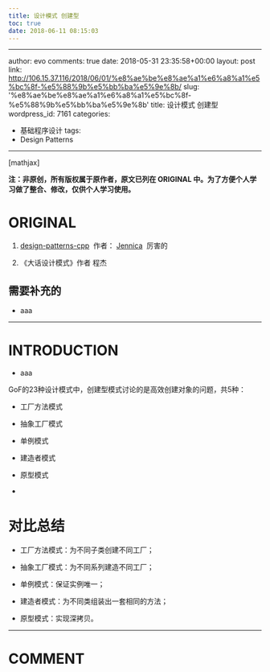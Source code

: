```yaml
---
title: 设计模式 创建型
toc: true
date: 2018-06-11 08:15:03
---
```

---
author: evo
comments: true
date: 2018-05-31 23:35:58+00:00
layout: post
link: http://106.15.37.116/2018/06/01/%e8%ae%be%e8%ae%a1%e6%a8%a1%e5%bc%8f-%e5%88%9b%e5%bb%ba%e5%9e%8b/
slug: '%e8%ae%be%e8%ae%a1%e6%a8%a1%e5%bc%8f-%e5%88%9b%e5%bb%ba%e5%9e%8b'
title: 设计模式 创建型
wordpress_id: 7161
categories:
- 基础程序设计
tags:
- Design Patterns
---

<!-- more -->

[mathjax]

**注：非原创，所有版权属于原作者，原文已列在 ORIGINAL 中。为了方便个人学习做了整合、修改，仅供个人学习使用。**


# ORIGINAL





 	
  1. [design-patterns-cpp](https://github.com/yogykwan/design-patterns-cpp)  作者： [Jennica](http://jennica.space/)  厉害的

 	
  2. 《大话设计模式》作者 程杰




## 需要补充的





 	
  * aaa





* * *





# INTRODUCTION





 	
  * aaa




GoF的23种设计模式中，创建型模式讨论的是高效创建对象的问题，共5种：

 	
  * 工厂方法模式

 	
  * 抽象工厂模式

 	
  * 单例模式

 	
  * 建造者模式

 	
  * 原型模式

 	
  * 



# 对比总结





 	
  * 工厂方法模式：为不同子类创建不同工厂；

 	
  * 抽象工厂模式：为不同系列建造不同工厂；

 	
  * 单例模式：保证实例唯一；

 	
  * 建造者模式：为不同类组装出一套相同的方法；

 	
  * 原型模式：实现深拷贝。






















* * *





# COMMENT



